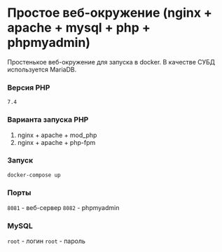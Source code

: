 # Простое веб-окружение (nginx + apache + mysql + php + phpmyadmin)

Простенькое веб-окружение для запуска в docker. В качестве СУБД используется MariaDB.

### Версия PHP
`7.4`

### Варианта запуска PHP
1. nginx + apache + mod_php
2. nginx + apache + php-fpm

### Запуск
`docker-compose up`

### Порты
`8081` - веб-сервер
`8082` - phpmyadmin

### MySQL
`root` - логин
`root` - пароль